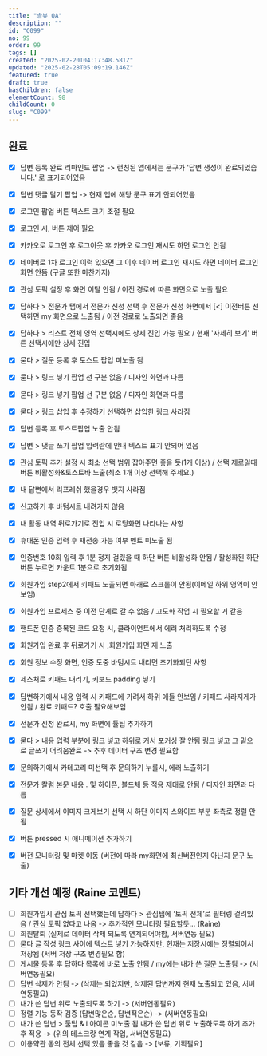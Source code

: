 ```yaml
---
title: "솔뷰 QA"
description: ""
id: "C099"
no: 99
order: 99
tags: []
created: "2025-02-20T04:17:48.581Z"
updated: "2025-02-28T05:09:19.146Z"
featured: true
draft: true
hasChildren: false
elementCount: 98
childCount: 0
slug: "C099"
---
```


## 완료

- [x]  답변 등록 완료 리마인드 팝업 -> 런칭된 앱에서는 문구가 '답변 생성이 완료되었습니다.' 로 표기되어있음
- [x]  답변 댓글 달기 팝업 ->  현재 앱에 해당 문구 표기 안되어있음
- [x]  로그인 팝업 버튼 텍스트 크기 조절 필요
- [x]  로그인 시, 버튼 제어 필요
- [x]  카카오로 로그인 후 로그아웃 후 카카오 로그인 재시도 하면 로그인 안됨
- [x]  네이버로 1차 로그인 이력 있으면 그 이후 네이버 로그인 재시도 하면 네이버 로그인 화면 안뜸 (구글 또한 마찬가지)
- [x]  관심 토픽 설정 후 화면 이탈 안됨 / 이전 경로에 따른 화면으로 노출 필요
- [x]  답하다 > 전문가 탭에서 전문가 신청 선택 후 전문가 신청 화면에서 [<] 이전버튼 선택하면 my 화면으로 노출됨 / 이전 경로로 노출되면 좋음
- [x]  답하다 > 리스트 전체 영역 선택시에도 상세 진입 가능 필요 / 현재 '자세히 보기' 버튼 선택시에만 상세 진입
- [x]  묻다 > 질문 등록 후 토스트 팝업 미노출 됨
- [x]  묻다 > 링크 넣기 팝업 선 구분 없음 / 디자인 화면과 다름
- [x]  묻다 > 링크 넣기 팝업 선 구분 없음 / 디자인 화면과 다름
- [x]  묻다 > 링크 삽입 후 수정하기 선택하면 삽입한 링크 사라짐
- [x]  답변 등록 후 토스트팝업 노출 안됨
- [x]  답변 > 댓글 쓰기 팝업 입력란에 안내 텍스트 표기 안되어 있음
- [x]  관심 토픽 추가 설정 시 최소 선택 범위 잡아주면 좋을 듯(1개 이상) / 선택 제로일때 버튼 비활성화&토스트바 노출(최소 1개 이상 선택해 주세요.)
- [x]  내 답변에서 리프레쉬 했을경우 뱃지 사라짐
- [x]  신고하기 후 바텀시트 내려가지 않음
- [x]  내 활동 내역 뒤로가기로 진입 시 로딩화면 나타나는 사항 
- [x]  휴대폰 인증 입력 후 재전송 가능 여부 멘트 미노출 됨
- [x]  인증번호 10회 입력 후 1분 정지 걸렸을 때 하단 버튼 비활성화 안됨 / 활성화된 하단 버튼 누르면 카운트 1분으로 초기화됨
- [x]  회원가입 step2에서 키패드 노출되면 아래로 스크롤이 안됨(이메일 하위 영역이 안보임)
- [x]  회원가입 프로세스 중 이전 단계로 갈 수 없음 / 고도화 작업 시 필요할 거 같음
- [x]  핸드폰 인증  중복된 코드 요청 시, 클라이언트에서 에러 처리하도록 수정
- [x]  회원가입 완료 후  뒤로가기 시 ,회원가입 화면 재 노출
- [x]  회원 정보 수정 화면, 인증 도중 바텀시트 내리면 초기화되던 사항
- [x]  제스처로 키패드 내리기, 키보드 padding 넣기
- [x]  답변하기에서 내용 입력 시 키패드에 가려서 하위 애들 안보임 / 키패드 사라지게가 안됨 / 완료 키패드? 호출 필요해보임
- [x]  전문가 신청 완료시, my 화면에 튤팁 추가하기
- [x]  묻다 > 내용 입력 부분에 링크 넣고 하위로 커서 포커싱 잘 안됨 링크 넣고 그 밑으로 글쓰기 어려움완료 -> 추후 데이터 구조 변경 필요함
- [x]  문의하기에서 카테고리 미선택 후 문의하기 누를시, 에러 노출하기
- [x]  전문가 칼럼 본문 내용 . 및 하이픈, 볼드체 등 적용 제대로 안됨 / 디자인 화면과 다름
- [x]  질문 상세에서 이미지 크게보기 선택 시 하단 이미지 스와이프 부분 좌측로 정렬 안됨
- [x]  버튼 pressed 시 애니메이션 추가하기
- [x]  버전 모니터링 및 마켓 이동  (버전에 따라 my화면에 최신버전인지 아닌지 문구 노출)




## 기타 개선 예정 (Raine 코멘트)

- [ ]  회원가입시 관심 토픽 선택했는데 답하다 > 관심탭에 ‘토픽 전체’로 필터링 걸려있음 / 관심 토픽 없다고 나옴 ->  추가적인 모니터링 필요할듯... (Raine)
- [ ]  회원탈퇴   (실제로 데이터 삭제 되도록 연계되어야함, 서버연동 필요)
- [ ]  묻다 글 작성 링크 사이에 텍스트 넣기 가능하지만, 현재는 저장시에는 정렬되어서 저장됨 (서버 저장 구조 변경필요 함)
- [ ]  게시물 등록 후 답하다 목록에 바로 노출 안됨 / my에는 내가 쓴 질문 노출됨  -> (서버연동필요)
- [ ]  답변 삭제가 안됨 -> (삭제는 되었지만, 삭제된 답변까지 현재 노출되고 있음,  서버연동필요)
- [ ]  내가 쓴 답변 위로 노출되도록 하기 -> (서버연동필요)
- [ ]  정렬 기능 동작 검증 (답변많은순, 답변적은순) -> (서버연동필요)
- [ ]  내가 쓴 답변 > 툴팁 & i 아이콘 미노출 됨 내가 쓴 답변 위로 노출하도록 하기 추가 후 적용 -> (위의 테스크랑 연계 작업, 서버연동필요)
- [ ]  이용약관 동의 전체 선택 있음 좋을 것 같음 -> [보류, 기획필요]
